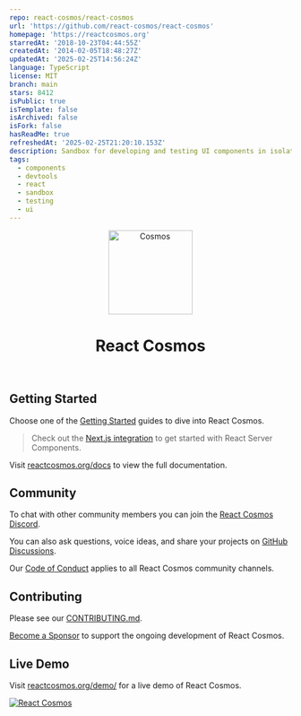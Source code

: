```yaml
---
repo: react-cosmos/react-cosmos
url: 'https://github.com/react-cosmos/react-cosmos'
homepage: 'https://reactcosmos.org'
starredAt: '2018-10-23T04:44:55Z'
createdAt: '2014-02-05T18:48:27Z'
updatedAt: '2025-02-25T14:56:24Z'
language: TypeScript
license: MIT
branch: main
stars: 8412
isPublic: true
isTemplate: false
isArchived: false
isFork: false
hasReadMe: true
refreshedAt: '2025-02-25T21:20:10.153Z'
description: Sandbox for developing and testing UI components in isolation
tags:
  - components
  - devtools
  - react
  - sandbox
  - testing
  - ui
---
```


<p align="center">
  <a href="https://reactcosmos.org"><img alt="Cosmos" width="150" height="150" src="/cosmos.png"></a>
  <h1 align="center">React Cosmos</h1>
</p>

<p align="center">
  <a aria-label="npm version" href="https://www.npmjs.com/package/react-cosmos"><img src="https://img.shields.io/npm/v/react-cosmos.svg?style=flat&colorA=000000&colorB=000000" alt="" /></a>
  <a aria-label="CI Status" href="https://github.com/react-cosmos/react-cosmos/actions/workflows/test.yml"><img src="https://img.shields.io/github/actions/workflow/status/react-cosmos/react-cosmos/test.yml?branch=main&style=flat&colorA=000000&colorB=000000" alt="" /></a>
  <a aria-label="Codecov" href="https://app.codecov.io/gh/react-cosmos/react-cosmos"><img src="https://img.shields.io/codecov/c/github/react-cosmos/react-cosmos?colorA=000000&colorB=000000" alt="" /></a>
  <a aria-label="Twitter" href="https://twitter.com/ReactCosmos"><img src="https://img.shields.io/badge/twitter-follow-%2300acee?colorA=000000&colorB=000000" alt="" /></a>
  <a aria-label="Discord" href="https://discord.gg/3X95VgfnW5"><img src="https://img.shields.io/discord/620737684859781150?label=discord&logo=discord&logoColor=ffffff&colorA=000000&colorB=000000" alt="" /></a>
  <a aria-label="PRs Welcome" href="https://github.com/react-cosmos/react-cosmos/blob/main/.github/CONTRIBUTING.md#how-to-contribute"><img src="https://img.shields.io/badge/PRs-welcome-brightgreen.svg?colorA=000000&colorB=000000" alt="" /></a>
</p>

## Getting Started

Choose one of the [Getting Started](https://reactcosmos.org/docs/getting-started) guides to dive into React Cosmos.

> Check out the [Next.js integration](https://reactcosmos.org/docs/getting-started/next) to get started with React Server Components.

Visit [reactcosmos.org/docs](https://reactcosmos.org/docs) to view the full documentation.

## Community

To chat with other community members you can join the [React Cosmos Discord](https://discord.gg/3X95VgfnW5).

You can also ask questions, voice ideas, and share your projects on [GitHub Discussions](https://github.com/react-cosmos/react-cosmos/discussions).

Our [Code of Conduct](/.github/CODE_OF_CONDUCT.md) applies to all React Cosmos community channels.

## Contributing

Please see our [CONTRIBUTING.md](/.github/CONTRIBUTING.md).

[Become a Sponsor](https://github.com/sponsors/ovidiuch) to support the ongoing development of React Cosmos.

## Live Demo

Visit [reactcosmos.org/demo/](https://reactcosmos.org/demo/) for a live demo of React Cosmos.

[![React Cosmos](/docs/public/demo.png)](https://reactcosmos.org/demo/)
